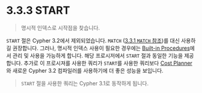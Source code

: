# 3.3.3 START

> 명시적 인덱스로 시작점을 찾습니다.

`START` 절은 Cypher 3.2에서 제외되었습니다. `MATCH` ([3.3.1 `MATCH` 참조](/chapter3/chapter3_3_1.md))를 대신 사용하길 권장합니다. 그러나, 명시적 인덱스 사용이 필요한 경우에는 [Built-in Procedures](/chapter3/chatper3_5_1.md#chapter351_14)에서 관리 및 사용을 가능하게 합니다. 해당 프로시저에서 `START` 절과 동일한 기능을 제공합니다. 추가로 이 프로시져를 사용한 쿼리가 `START`를 사용한 쿼리보다 [Cost Planner](/chapter3/chapter3_6_1.md#chapter361_2)와 새로운 Cypher 3.2 컴파일러를 사용하기에 더 좋은 성능을 보입니다.

> `START` 절을 사용한 쿼리는 Cypher 3.1로 동작하게 됩니다.